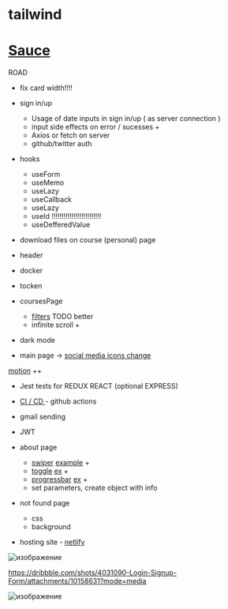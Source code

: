 # tailwind

# [ Sauce ](https://www.frontendmentor.io/)

 ROAD
 
  - fix card  width!!!!
 
   - sign in/up
       - Usage of date inputs in sign in/up ( as server connection )
       - input side effects on error / sucesses +
       - Axios or fetch on server 
       - github/twitter auth

   - hooks 
      - useForm
      - useMemo
      - useLazy
      - useCallback
      - useLazy
      - useId  !!!!!!!!!!!!!!!!!!!!!!!!!
      - useDefferedValue
   
  - download files on course (personal) page
   
  - header
  - docker
  - tocken
  
  - coursesPage 
     - [filters](https://codepen.io/lucasyem/pen/ZEEYKdj) TODO better
     - infinite scroll  +
  
  - dark mode
  
  - main page -> [social media icons change](https://codepen.io/abdelrhmansaid/pen/OJRNOpQ)

[motion](https://www.youtube.com/watch?v=FdrEjwymzdY)  ++
  - Jest tests for REDUX REACT (optional EXPRESS)
 
 
 - [ CI / CD ](https://www.youtube.com/watch?v=ANj7qUgzNq4)  - github actions
 - gmail sending
 - JWT
 
 - about page
     - [swiper](https://swiperjs.com/react) [example](https://codesandbox.io/s/pehyce?file=/src/App.jsx) +
     - [toggle](https://aaronshaf.github.io/react-toggle/) [ex](https://freefrontend.com/css-toggle-switches/) +
     - [progressbar](https://codepen.io/juanigallo/pen/WNbZgmV) [ex](https://freefrontend.com/react-progress-bars/) +
     - set parameters, create object with info

- not found page
    - css
    - background

- hosting site  -  [netlify](https://www.netlify.com/)

![изображение](https://user-images.githubusercontent.com/31801595/162470330-d375d6b9-1b74-4069-96e1-b4734fcd68b8.png)

https://dribbble.com/shots/4031090-Login-Signup-Form/attachments/10158631?mode=media



![изображение](https://user-images.githubusercontent.com/31801595/166921238-0f2bf8f1-985b-4dae-9564-10c73c33a76f.png)

